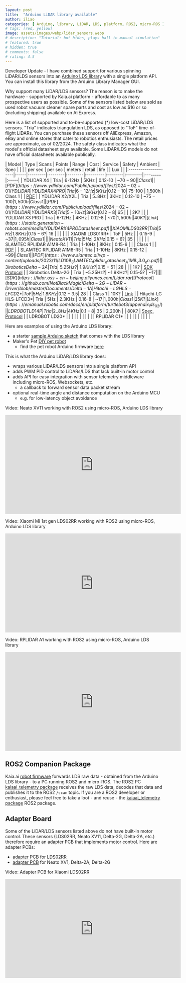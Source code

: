 ```yaml
---
layout: post
title:  "Arduino LiDAR library available"
author: iliao
categories: [ Arduino, library, LiDAR, LDS, platform, ROS2, micro-ROS ]
# tags: [red, yellow]
image: assets/images/webp/lidar_sensors.webp
# description: "Tutorial: bot hides, plays ball in manual simulation"
# featured: true
# hidden: true
# comments: false
# rating: 4.5
---
```

Developer Update - I have combined support for various spinning LiDAR/LDS sensors into an [Arduino LDS library](https://github.com/kaiaai/LDS) with a single platform API. You can install this library from the Arduino Library Manager GUI.

Why support many LiDAR/LDS sensors? The reason is to make the hardware - supported by Kaia.ai platform - affordable to as many prospective users as possible. Some of the sensors listed below are sold as used robot vacuum cleaner spare parts and cost as low as $16 or so (including shipping) available on AliExpress.

Here is a list of supported and to-be-supported (*) low-cost LiDAR/LDS sensors. "Tria" indicates triangulation LDS, as opposed to "ToF" time-of-flight LiDARs. You can purchase these sensors off AliExpress, Amazon, eBay and online stores that cater to robotics enthusiasts. The retail prices are approximate, as of 02/2024. The safety class indicates what the model's official datasheet says available. Some LiDAR/LDS models do not have official datasheets available publically.

| Model                | Type | Scans   | Points  | Range   | Cost     | Service | Safety  | Ambient | Spec |
|                      |      | per sec | per sec | meters  | retail   | life    |         | Lux     |      |
|:---------------------|:-----|---------|:--------|:--------|:---------|:--------|:--------|:--------|:-----|
| YDLIDAR X4           | Tria |  6-12Hz | 5KHz    | 0.12-10 | ~$70-90  |         | Class 1 |         | [PDF](https://www.ydlidar.com/Public/upload/files/2024-02-01/YDLIDAR%20X4%20Data%20sheet%20V1.2(240125).pdf) |
| YDLIDAR X4 PRO       | Tria |  6-12Hz | 5KHz    | 0.12-10 | ~$75-100 | 1,500h  | Class 1 |         | [PDF](https://www.ydlidar.com/Public/upload/files/2024-02-01/YDLIDAR%20X4PRO%20Datasheet%20V1.1%20(240124).pdf) |
| YDLIDAR X2/X2L       | Tria |  5..8Hz | 3KHz    | 0.12-10 | ~$75-100 | 1,500h  | Class 1 |         | [PDF](https://www.ydlidar.com/Public/upload/files/2024-02-01/YDLIDAR%20X2%20Data%20Sheet%20V1.2(240124).pdf) |
| YDLIDAR X3           | Tria |  5-10Hz | 3KHz    | 0.12-8  | ~$65     |         |         | 2K?     |      |
| YDLIDAR X3 PRO       | Tria |  6-12Hz | 4KHz    | 0.12-8  | ~$70     | 1,500h  |         | 40K?    | [Link](https://static.generation-robots.com/media/YDLIDARX4PRODatasheet.pdf) |
| XIAOMI LDS02RR       | Tria |   5Hz   | 1.8KHz  | 0.15-6? | ~$16     |         |         |         |      |
| XIAOMI LDS01RR*      | ToF  |   5Hz   |         | 0.15-9  | ~$37     | 1,095h  | Class 1 |         |      |
| Neato XV11           | Tria |   5Hz   | ~2KHz   | 0.15-6? | ~$35     |         |         |         |      |
| SLAMTEC RPLIDAR A1M8-R4 | Tria |  1-10Hz | 8KHz | 0.15-6  |          |         | Class 1 |         | [PDF](https://www.slamtec.ai/wp-content/uploads/2023/11/LD108_SLAMTEC_rplidar_datasheet_A1M8_v3.0_en.pdf) |
| SLAMTEC RPLIDAR A1M8-R5 | Tria |  1-10Hz | 8KHz | 0.15-12 | ~$99     |         | Class 1 |         | [PDF](https://www.slamtec.ai/wp-content/uploads/2023/11/LD108_SLAMTEC_rplidar_datasheet_A1M8_v3.0_en.pdf) |
| 3irobotics Delta-2A  | Tria | ~5.25Hz?| ~1.9KHz?| 0.15-5? | ~$28     |         |         | 1K?     | [SDK](https://lidar.oss-cn-beijing.aliyuncs.com/Lidar.rar) [Protocol](https://github.com/NotBlackMagic/Delta-2G-LiDAR-Driver/blob/master/Documents/Delta-1A%20EN.pdf) |
| 3irobotics Delta-2G  | Tria | ~5.25Hz?| ~1.9KHz?| 0.15-5? | ~$17     |         |         |         | [SDK](https://lidar.oss-cn-beijing.aliyuncs.com/Lidar.rar) [Protocol](https://github.com/NotBlackMagic/Delta-2G-LiDAR-Driver/blob/master/Documents/Delta-1A%20EN.pdf) |
| Hitachi-LG HLS-LFCD2*| ToF  |   5Hz   | 1.8KHz  | 0.12-3.5| ~$28     |         | Class 1 | 10K?    | [Link](https://emanual.robotis.com/docs/en/platform/turtlebot3/appendix_lds_01/) |
| Hitachi-LG HLS-LFCD3*| Tria |   5Hz   | 2.3KHz  | 0.16-8  | ~$17     | 1,000h  | Class 1 | 25K?    | [Link](https://emanual.robotis.com/docs/en/platform/turtlebot3/appendix_lds_02/) |
| LDROBOT LD14P        | Tria | 2..8Hz  | 4KHz    | 0.1-8   | ~$35     | 2,200h  |         | 80K?    | [Spec, Protocol](https://www.waveshare.com/wiki/D200_LiDAR_Kit) |
| LDROBOT LD20*        |      |         |         |         |          |         |         |         |      |
| RPLIDAR C1*          |      |         |         |         |          |         |         |         |      |

Here are examples of using the Arduino LDS library:
- a starter [sample Arduino sketch](https://github.com/kaiaai/LDS/tree/main/examples/lds_basic_esp32) that comes with the LDS library
- Maker's Pet [DIY pet robot](https://github.com/makerspet/makerspet_loki)
  - find the pet robot Arduino firmware [here](https://github.com/kaiaai/firmware)

This is what the Arduino LiDAR/LDS library does:
- wraps various LiDAR/LDS sensors into a single platform API
- adds PWM PID control to LiDARs/LDS that lack built-in motor control
- adds API for easy integration with sensor telemetry middleware including micro-ROS, Websockets, etc.
  - a callback to forward sensor data packet stream
- optional real-time angle and distance computation on the Arduino MCU
  - e.g. for low-latency object avoidance


Video: Neato XV11 working with ROS2 using micro-ROS, Arduino LDS library
<div class="text-center">
<iframe width="560" height="315" src="https://www.youtube.com/embed/kfk1Q0RSJpI" title="YouTube video player" frameborder="0" allow="accelerometer; autoplay; clipboard-write; encrypted-media; gyroscope; picture-in-picture; web-share" allowfullscreen></iframe>
</div>

Video: Xiaomi Mi 1st gen LDS02RR working with ROS2 using micro-ROS, Arduino LDS library
<div class="text-center">
<iframe width="560" height="315" src="https://www.youtube.com/embed/STbCVhdgLSw" title="YouTube video player" frameborder="0" allow="accelerometer; autoplay; clipboard-write; encrypted-media; gyroscope; picture-in-picture; web-share" allowfullscreen></iframe>
</div>

Video: RPLIDAR A1 working with ROS2 using micro-ROS, Arduino LDS library
<div class="text-center">
<iframe width="560" height="315" src="https://www.youtube.com/embed/f8IYjfiXsMk" title="YouTube video player" frameborder="0" allow="accelerometer; autoplay; clipboard-write; encrypted-media; gyroscope; picture-in-picture; web-share" allowfullscreen></iframe>
</div>

## ROS2 Companion Package

Kaia.ai [robot firmware](https://github.com/kaiaai/firmware) forwards LDS raw data - obtained from the Arduino LDS library - to a PC running ROS2 and micro-ROS. The ROS2 PC [kaiaai_telemetry package](https://github.com/kaiaai/kaiaai/tree/humble/kaiaai_telemetry) receives the raw LDS data, decodes that data and publishes it to the ROS2 `/scan` topic. If you are a ROS2 developer or enthusiast, please feel free to take a loot - and reuse - the [kaiaai_telemetry package](https://github.com/kaiaai/kaiaai/tree/humble/kaiaai_telemetry) ROS2 package.

## Adapter Board
Some of the LiDAR/LDS sensors listed above do not have built-in motor control. These sensors (LDS02RR, Neato XV11, Delta-2G, Delta-2A, etc.) therefore require an adapter PCB that implements motor control. Here are adapter PCBs:
- [adapter PCB](https://github.com/makerspet/pcb/tree/main/lds02rr_adapter) for LDS02RR
- [adapter PCB](https://github.com/makerspet/pcb/tree/main/neato_delta_adapter) for Neato XV1, Delta-2A, Delta-2G

Video: Adapter PCB for Xiaomi LDS02RR
<div class="text-center">
<iframe width="560" height="315" src="https://www.youtube.com/embed/Wes9GYomUdE" title="YouTube video player" frameborder="0" allow="accelerometer; autoplay; clipboard-write; encrypted-media; gyroscope; picture-in-picture; web-share" allowfullscreen></iframe>
</div>
